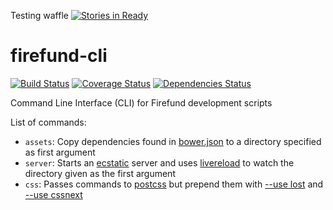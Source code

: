 Testing waffle [![Stories in Ready](https://badge.waffle.io/Firefund/firefund-cli.png?label=ready&title=Ready)](https://waffle.io/Firefund/firefund-cli)
# firefund-cli
[![Build Status](https://travis-ci.org/Firefund/firefund-cli.svg?branch=master)](https://travis-ci.org/Firefund/firefund-cli)
[![Coverage Status](https://coveralls.io/repos/Firefund/firefund-cli/badge.svg?branch=master&service=github)](https://coveralls.io/github/Firefund/firefund-cli?branch=master)
[![Dependencies Status](https://david-dm.org/Firefund/firefund-cli.svg)](https://david-dm.org/Firefund/firefund-cli)

Command Line Interface (CLI) for Firefund development scripts

List of commands:

- `assets`: Copy dependencies found in [bower.json](http://bower.io/docs/creating-packages/#bowerjson) to a directory specified as first argument
- `server`: Starts an [ecstatic](https://github.com/jfhbrook/node-ecstatic/) server and uses [livereload](http://github.com/napcs/node-livereload/) to watch the directory given as the first argument
- `css`: Passes commands to [postcss](https://github.com/postcss/postcss-cli/) but prepend them with [--use lost](https://github.com/peterramsing/lost/) and [--use cssnext](http://cssnext.io/)
